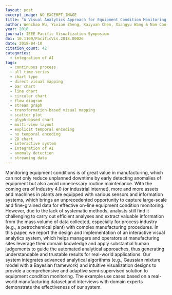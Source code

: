 ```yaml
---
layout: post
excerpt_image: NO_EXCERPT_IMAGE
title: "A Visual Analytics Approach for Equipment Condition Monitoring in Smart Factories of Process Industry"
author: Wenchao Wu, Yixian Zheng, Kaiyuan Chen, Xiangyu Wang & Nan Cao
year: 2018
journal: IEEE Pacific Visualization Symposium
doi: 10.1109/PacificVis.2018.00026
date: 2018-04-10
citation_count: 42
categories:
  - integration of AI
tags:
  - continuous process
  - all time-series
  - chart type
  - direct visual mapping
  - bar chart
  - line chart
  - circular chart
  - flow diagram
  - stream graph
  - transformation-based visual mapping
  - scatter plot
  - glyph-based chart
  - multi-view layout
  - explicit temporal encoding
  - no temporal encoding
  - 2D chart
  - interactive system
  - integration of AI
  - anomaly detection
  - streaming data
---
```

Monitoring equipment conditions is of great value in manufacturing, which can not only reduce unplanned downtime by early detecting anomalies of equipment but also avoid unnecessary routine maintenance. With the coming era of Industry 4.0 (or industrial internet), more and more assets and machines in plants are equipped with various sensors and information systems, which brings an unprecedented opportunity to capture large-scale and fine-grained data for effective on-line equipment condition monitoring. However, due to the lack of systematic methods, analysts still find it challenging to carry out efficient analyses and extract valuable information from the mass volume of data collected, especially for process industry (e.g., a petrochemical plant) with complex manufacturing procedures. In this paper, we report the design and implementation of an interactive visual analytics system, which helps managers and operators at manufacturing sites leverage their domain knowledge and apply substantial human judgements to guide the automated analytical approaches, thus generating understandable and trustable results for real-world applications. Our system integrates advanced analytical algorithms (e.g., Gaussian mixture model with a Bayesian framework) and intuitive visualization designs to provide a comprehensive and adaptive semi-supervised solution to equipment condition monitoring. The example use cases based on a real-world manufacturing dataset and interviews with domain experts demonstrate the effectiveness of our system.
